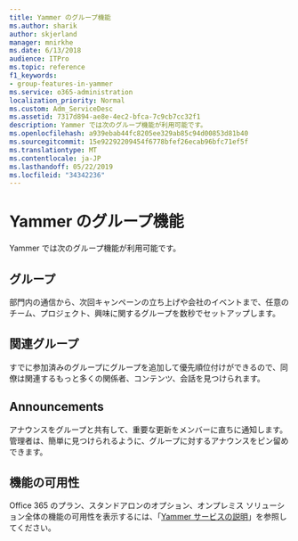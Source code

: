 ```yaml
---
title: Yammer のグループ機能
ms.author: sharik
author: skjerland
manager: mnirkhe
ms.date: 6/13/2018
audience: ITPro
ms.topic: reference
f1_keywords:
- group-features-in-yammer
ms.service: o365-administration
localization_priority: Normal
ms.custom: Adm_ServiceDesc
ms.assetid: 7317d894-ae8e-4ec2-bfca-7c9cb7cc32f1
description: Yammer では次のグループ機能が利用可能です。
ms.openlocfilehash: a939ebab44fc8205ee329ab85c94d00853d81b40
ms.sourcegitcommit: 15e92292209454f6778bfef26ecab96bfc71ef5f
ms.translationtype: MT
ms.contentlocale: ja-JP
ms.lasthandoff: 05/22/2019
ms.locfileid: "34342236"
---
```

# <a name="group-features-in-yammer"></a>Yammer のグループ機能

Yammer では次のグループ機能が利用可能です。
  
## <a name="groups"></a>グループ
<a name="bkmk_Groups"> </a>

部門内の通信から、次回キャンペーンの立ち上げや会社のイベントまで、任意のチーム、プロジェクト、興味に関するグループを数秒でセットアップします。
  
## <a name="related-groups"></a>関連グループ
<a name="bkmk_RelatedGroups"> </a>

すでに参加済みのグループにグループを追加して優先順位付けができるので、同僚は関連するもっと多くの関係者、コンテンツ、会話を見つけられます。
  
## <a name="announcements"></a>Announcements
<a name="bkmk_Announcements"> </a>

アナウンスをグループと共有して、重要な更新をメンバーに直ちに通知します。管理者は、簡単に見つけられるように、グループに対するアナウンスをピン留めできます。
  
## <a name="feature-availability"></a>機能の可用性
<a name="bkmk_Announcements"> </a>

Office 365 のプラン、スタンドアロンのオプション、オンプレミス ソリューション全体の機能の可用性を表示するには、「[Yammer サービスの説明](yammer-service-description.md)」を参照してください。
  


